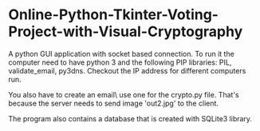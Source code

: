 # Online-Python-Tkinter-Voting-Project-with-Visual-Cryptography
A python GUI application with socket based connection. To run it the computer need to have python 3 and the following PIP libraries: PIL, validate_email, py3dns. Checkout the IP address for different computers run.

You also have to create an email\ use one for the crypto.py file. That's because the server needs to send image 'out2.jpg' to the client.

The program also contains a database that is created with SQLite3 library.
